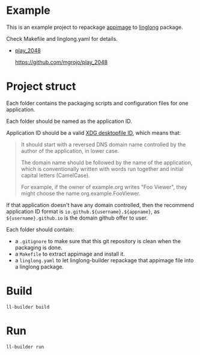 # Example

This is an example project to repackage [appimage] to [linglong] package.

[appimage]: https://docs.appimage.org/
[linglong]: https://linglong.dev/

Check Makefile and linglong.yaml for details.

- [play_2048](./io.github.mgrojo.Play2048)

  <https://github.com/mgrojo/play_2048>

# Project struct

Each folder contains
the packaging scripts and configuration files for one application.

Each folder should be named as the application ID.

Application ID should be a valid [XDG desktopfile ID], which means that:

> It should start with a reversed DNS domain name
> controlled by the author of the application, in lower case.
>
> The domain name should be followed by the name of the application,
> which is conventionally written with
> words run together and initial capital letters (CamelCase).
>
> For example,
> if the owner of example.org writes "Foo Viewer",
> they might choose the name org.example.FooViewer.

[XDG desktopfile ID]: https://specifications.freedesktop.org/desktop-entry-spec/latest/ar01s02.html#desktop-file-id

If that application doesn't have any domain controlled,
then the recommend application ID format is `io.github.${username}.${appname}`,
as `${username}.github.io` is the domain github offer to user.

Each folder should contain:

- a `.gitignore` to make sure
  that this git repository is clean when the packaging is done.
- a `Makefile` to extract appimage and install it.
- a `linglong.yaml` to
  let linglong-builder repackage that appimage file into a linglong package.

# Build

`ll-builder build`

# Run

`ll-builder run`

